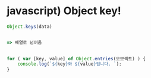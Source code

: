 # javascript)  Object key!



```javascript
Object.keys(data)


=> 배열로 넘어옴
```





```javascript
	
for ( var [key, value] of Object.entries(오브젝트) ) {
    console.log(`${key}와 ${value}입니다. `);
} 

```


